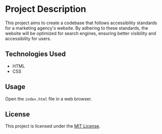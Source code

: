 # Project Description

This project aims to create a codebase that follows accessibility standards for a marketing agency's website. By adhering to these standards, the website will be optimized for search engines, ensuring better visibility and accessibility for users.


## Technologies Used

- HTML
- CSS

## Usage

Open the `index.html` file in a web browser.

## License

This project is licensed under the [MIT License](LICENSE).
